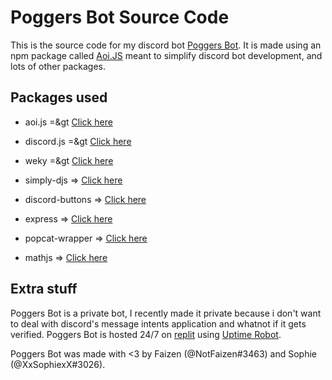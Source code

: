 # Poggers Bot Source Code
This is the source code for my discord bot [Poggers Bot](https://dsc.gg/poggers-bot). It is made using an npm package called [Aoi.JS](https://npmjs.org/package/aoi.js) meant to simplify discord bot development, and lots of other packages.

## Packages used
- aoi.js =&gt [Click here](https://npmjs.org/package/aoi.js)

- discord.js =&gt [Click here](https://npmjs.org/package/discord.js)

- weky =&gt [Click here](https://npmjs.org/package/weky)

- simply-djs => [Click here](https://www.npmjs.com/package/simply-djs)

- discord-buttons => [Click here](https://www.npmjs.com/package/discord-buttons)

- express => [Click here](https://www.npmjs.com/package/express)

- popcat-wrapper => [Click here](https://www.npmjs.com/package/popcat-wrapper)

- mathjs => [Click here](https://www.npmjs.com/package/mathjs)

## Extra stuff
Poggers Bot is a private bot, I recently made it private because i don't want to deal with discord's message intents application and whatnot if it gets verified. Poggers Bot is hosted 24/7 on [replit](https://replit.com) using [Uptime Robot](https://uptimerobot.com/).

Poggers Bot was made with <3 by Faizen (@NotFaizen#3463) and Sophie (@XxSophiexX#3026).